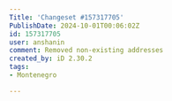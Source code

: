 ```yaml
---
Title: 'Changeset #157317705'
PublishDate: 2024-10-01T00:06:02Z
id: 157317705
user: anshanin
comment: Removed non-existing addresses
created_by: iD 2.30.2
tags:
- Montenegro

---
```


